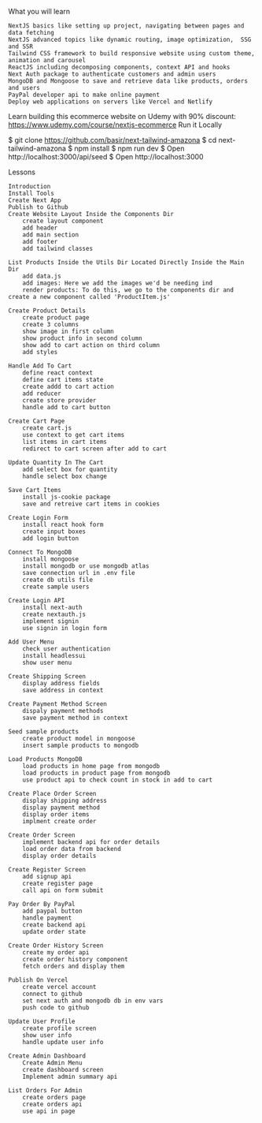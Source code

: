 What you will learn

    NextJS basics like setting up project, navigating between pages and data fetching
    NextJS advanced topics like dynamic routing, image optimization,  SSG and SSR
    Tailwind CSS framework to build responsive website using custom theme, animation and carousel
    ReactJS including decomposing components, context API and hooks
    Next Auth package to authenticate customers and admin users
    MongoDB and Mongoose to save and retrieve data like products, orders and users
    PayPal developer api to make online payment
    Deploy web applications on servers like Vercel and Netlify

Learn building this ecommerce website on Udemy with 90% discount: https://www.udemy.com/course/nextjs-ecommerce
Run it Locally

$ git clone https://github.com/basir/next-tailwind-amazona
$ cd next-tailwind-amazona
$ npm install
$ npm run dev
$ Open http://localhost:3000/api/seed
$ Open http://localhost:3000

Lessons

    Introduction
    Install Tools
    Create Next App
    Publish to Github
    Create Website Layout Inside the Components Dir
        create layout component
        add header
        add main section
        add footer
        add tailwind classes

    List Products Inside the Utils Dir Located Directly Inside the Main Dir
        add data.js
        add images: Here we add the images we'd be needing ind
        render products: To do this, we go to the components dir and create a new component called 'ProductItem.js'

    Create Product Details
        create product page
        create 3 columns
        show image in first column
        show product info in second column
        show add to cart action on third column
        add styles

    Handle Add To Cart
        define react context
        define cart items state
        create addd to cart action
        add reducer
        create store provider
        handle add to cart button

    Create Cart Page
        create cart.js
        use context to get cart items
        list items in cart items
        redirect to cart screen after add to cart

    Update Quantity In The Cart
        add select box for quantity
        handle select box change

    Save Cart Items
        install js-cookie package
        save and retreive cart items in cookies

    Create Login Form
        install react hook form
        create input boxes
        add login button

    Connect To MongoDB
        install mongoose
        install mongodb or use mongodb atlas
        save connection url in .env file
        create db utils file
        create sample users

    Create Login API
        install next-auth
        create nextauth.js
        implement signin
        use signin in login form

    Add User Menu
        check user authentication
        install headlessui
        show user menu

    Create Shipping Screen
        display address fields
        save address in context

    Create Payment Method Screen
        dispaly payment methods
        save payment method in context

    Seed sample products
        create product model in mongoose
        insert sample products to mongodb

    Load Products MongoDB
        load products in home page from mongodb
        load products in product page from mongodb
        use product api to check count in stock in add to cart

    Create Place Order Screen
        display shipping address
        display payment method
        display order items
        implment create order

    Create Order Screen
        implement backend api for order details
        load order data from backend
        display order details

    Create Register Screen
        add signup api
        create register page
        call api on form submit

    Pay Order By PayPal
        add paypal button
        handle payment
        create backend api
        update order state

    Create Order History Screen
        create my order api
        create order history component
        fetch orders and display them

    Publish On Vercel
        create vercel account
        connect to github
        set next auth and mongodb db in env vars
        push code to github

    Update User Profile
        create profile screen
        show user info
        handle update user info

    Create Admin Dashboard
        Create Admin Menu
        create dashboard screen
        Implement admin summary api

    List Orders For Admin
        create orders page
        create orders api
        use api in page
